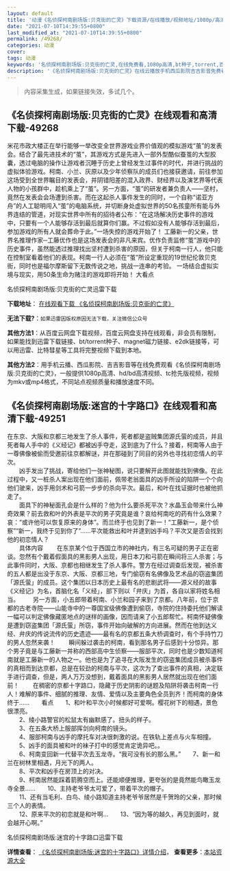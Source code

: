 ```yaml
---
layout: default
title: '动漫《名侦探柯南剧场版:贝克街的亡灵》下载资源/在线播放/视频地址/1080p/高清/蓝光'
date: "2021-07-10T14:39:55+0800"
last_modified_at: "2021-07-10T14:39:55+0800"
permalink: /49268/
categories: 动漫
cover:
tags: 动漫
keywords: '名侦探柯南剧场版:贝克街的亡灵,在线免费看,1080p高清,bt种子,torrent,百度云盘,magnet,磁力链,迅雷下载资源'
description: '《名侦探柯南剧场版:贝克街的亡灵》在线云播放手机西瓜影院吉吉影音免费看，1080p高清bd/hd未删减完整版和tc抢先枪版，mkv/mp4格式，附带bt/torrent种子、magnet/磁力链、百度云盘、网盘资源迅雷下载链接'
---
```


>内容采集生成，如果链接失效，多试几个。


## 《名侦探柯南剧场版:贝克街的亡灵》在线观看和高清下载-49268

米花市政大楼正在举行能够一举改变全世界游戏业界价值观的模拟游戏&ldquo;茧&rdquo;的发表会。结合了最先进技术的“茧&rdquo;，其游戏方式是先进入一部外型酷似蚕茧的大型胶囊，透过电脑的操作让游戏者沉睡于历史上曾经发生过事件的时代，并进行挑战的虚拟体验游戏。柯南、小兰、灰原以及少年侦察队的成员们也接获邀请，前往参加这场受到全世界瞩目的发表会，并阴错阳差的混入政界、财经界以及演艺界等代表人物的小孩群中，趁机乘上了&ldquo;茧&rdquo;。另一方面，&ldquo;茧&rdquo;的研发者兼负责人&mdash;—坚村，竟然在发表会会场遭到杀害。而在这起杀人事件发生的同时，一个自称&ldquo;诺亚方舟”的人工聪明闯入&ldquo;茧&rdquo;的电脑系统，并切断身处虚拟世界的50名孩童所有能与外界连结的管道，对现实世界中所有的招待者公布：“在这场解决历史事件的游戏中，只要有一个人能够存活到最后就算你们赢。不过假如没有人能够存活到最后，参加游戏的所有人就会葬命于此。&rdquo;一场失控的游戏开始了！ 工藤新一的父亲，世界名推理作家─工藤优作也是这场发表会的非凡来宾。优作负责监修&ldquo;茧&rdquo;游戏中的历史事件，虽然能透过推理找出坚村遭到杀害的原因，但关于柯南一行人，他只能在控制室看着他们的表现。柯南一行人必须在&ldquo;茧&rdquo;所设定重现的19世纪伦敦贝克街，同时也是福尔摩斯留下无数传说之地，挑战一连串的考验。 一场结合虚拟实境与现实，用50条生命为赌注的游戏即将开始！ 大看点


名侦探柯南剧场版:贝克街的亡灵迅雷下载

**下载地址**： [在线观看下载 《名侦探柯南剧场版:贝克街的亡灵》](https://www.993dy.com//vod-detail-id-4335.html) 


**无法下载?**：`如果迅雷因版权原因无法下载，关注微信公众号 `

**其他方法1**：从百度云网盘下载视频，百度云网盘支持在线观看，非会员有限制，如果能找到迅雷下载链接、bt/torrent种子、magnet磁力链接、e2dk链接等，可以用迅雷、比特彗星等工具将完整视频下载到本地。

**其他方法2**：用手机云播、西瓜影院、吉吉影音等在线免费观看《名侦探柯南剧场版:贝克街的亡灵》，一般提供1080p高清、hd/bd高清视频、tc抢先版视频，视频为mkv或mp4格式，不同站点视频质量和播放速度不同。


## 《名侦探柯南剧场版:迷宫的十字路口》在线观看和高清下载-49251

在东京、大阪和京都三地发生了杀人事件，死者都是盗贼集团源氏萤的成员，并且死者每人手中的《义经记》都被凶手夺走，这到底为了什么？接着，柯南等人由于一尊佛像被偷而受邀前往京都解谜，并在那碰到了同目的另外也寻找初恋情人的平次。<br />　　凶手发出了挑战，寄给他们一张神秘图，说只要解开此图就能找到佛像。在此过程中，又一桩杀人案出现在他们面前，佩带老翁面具的凶手所设的陷阱一个个向他们驶来，凶手用剑术和弓箭一步步的杀向平次。最后，和叶在找证据时也被他抓走了。<br />　　面具下的神秘面孔会是什么样的？他为什么要杀死平次？水晶玉会带来什么神奇效果？前去救和叶的外表是平次的男子究竟是谁？哀给柯南吃的药有什么效果？哀：&ldquo;或许他可以恢复原来的身体”。而兰终于也见到了新一！&ldquo;工藤新一，是个侦察&rdquo;“新一，我终于见到你了”……平次能救出和叶并逮到凶手吗？平次又是否会找到他的初恋情人？<br />　　具体内容 　　在东京某个位于西国立市的神社内，有三名可疑的男子正在密谈。忽然有个戴着假面具的黑影男人出现，用日本刀和弓箭在瞬间将三人杀害；与此事件同时，大阪、京都也相继发生了杀人事件。警方在经过调查后发现，被杀害的五人都是出没于东京、大阪、京都三地，专门偷窃有名佛像及艺术品的窃盗集团「源氏萤」的成员。这个集团以日本历史上最有名的悲剧武将&mdash;—源义经的故事《义经记》为名，首脑化名「义经」，部下则以「弁庆」为首，各自以家将姓名相当。 　　另一方面，小五郎带着柯南、小兰和园子来到了京都。八年前，位于京都的古老寺院&mdash;—山能寺中的一尊国宝级佛像遭到偷窃，寺院的住持委托他们解读一幅可以判定佛像藏匿地点的谜样的画像，因而请来了小五郎帮忙。柯南怀疑佛像是遭到窃盗集团「源氏萤」所窃，事件开始向破解的方向进展。然而在他到达义经、弁庆的传说流传的历史遗迹&mdash;—最有名的京都五条大桥调查时，有个手持竹刀的男人忽然来袭！ 　　瞬间躲过袭击的柯南，看到那名男子后感到十分惊异。那个男子竟是与工藤新一并称的西部高中生侦察——服部平次，同时也是少数知道柯南就是工藤新一的人物之一。他也是为了追寻在大阪发生的窃盗集团成员被杀事件的真相而到达京都，总是在较劲的柯南与平次，这次为了查出事件的真相，决定联手进行调查，但是，两人万万没想到，戴着面具的黑影男人居然就出现在他们面前！ 　　在稠密的京都十字路口，隐藏于历史阴影的谜题及陷阱将袭击柯南一行人！难解的事件、细腻的推理、友情、爱情以及主要角色全员到齐！而柯南的身体终于……　　看点　　1、和叶和平次小时候都好可爱啊。樱花树下的相遇，景色很漂亮。<br />　　2、绫小路警官的松鼠太有幽默感了。扭头的样子。<br />　　3、在五条大桥上服部挥剑向柯南的镜头。<br />　　4、服部柯南与凶手的摩托车对决很刺激的说。在铁轨上差点与火车相撞。<br />　　5、凶手的面具被和叶的袜子打中的感觉肯定诡异吧。。<br />　　6、柯南变回新一代替平次去玉龙寺。&ldquo;我可没有长的那么黑。&rdquo;　　7、新一和兰在树林里相遇，月光下的两人。<br />　　8、平次和凶手在房顶上的对决。<br />　　9、柯南居然能踩着箭腾空而上。还能顺便推理，更夸张的是竟然能鸟瞰玉龙寺全景&hellip;…　　10、主持老爷爷太可爱了，带着平次的帽子。<br />　　11、还有当毛利、白鸟、绫小路知道主持老爷爷居然是千贺玲的父亲，那时候三个人的表情。<br />　　12、原来平次的初恋就是和叶啊&hellip;　　13、&ldquo;因为等的越久，再见到面时，就会越开心啊。&rdquo;


名侦探柯南剧场版:迷宫的十字路口迅雷下载

**详情查看**： [《名侦探柯南剧场版:迷宫的十字路口》详情介绍](/movie/49251/)， **查看更多**：[本站资源大全](/movie/t/all/)

